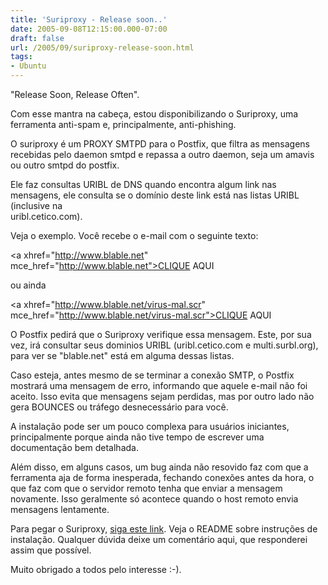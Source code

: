 ```yaml
---
title: 'Suriproxy - Release soon..'
date: 2005-09-08T12:15:00.000-07:00
draft: false
url: /2005/09/suriproxy-release-soon.html
tags: 
- Ubuntu
---
```


"Release Soon, Release Often".  
  
Com esse mantra na cabeça, estou disponibilizando o Suriproxy, uma ferramenta anti-spam e, principalmente, anti-phishing.  
  
O suriproxy é um PROXY SMTPD para o Postfix, que filtra as mensagens recebidas pelo daemon smtpd e repassa a outro daemon, seja um amavis ou outro smtpd do postfix.  
  
Ele faz consultas URIBL de DNS quando encontra algum link nas mensagens, ele consulta se o domínio deste link está nas listas URIBL (inclusive na  
uribl.cetico.com).  
  
Veja o exemplo. Você recebe o e-mail com o seguinte texto:  
  
<a xhref="http://www.blable.net" mce\_href="http://www.blable.net">CLIQUE AQUI</a>  
  
ou ainda  
  
<a xhref="http://www.blable.net/virus-mal.scr" mce\_href="http://www.blable.net/virus-mal.scr">CLIQUE AQUI</a>  
  
O Postfix pedirá que o Suriproxy verifique essa mensagem. Este, por sua vez, irá consultar seus dominios URIBL (uribl.cetico.com e multi.surbl.org), para ver se "blable.net" está em alguma dessas listas.  
  
Caso esteja, antes mesmo de se terminar a conexão SMTP, o Postfix mostrará uma mensagem de erro, informando que aquele e-mail não foi aceito. Isso evita que mensagens sejam perdidas, mas por outro lado não gera BOUNCES ou tráfego desnecessário para você.  
  
A instalação pode ser um pouco complexa para usuários iniciantes, principalmente porque ainda não tive tempo de escrever uma documentação bem detalhada.  
  
Além disso, em alguns casos, um bug ainda não resovido faz com que a ferramenta aja de forma inesperada, fechando conexões antes da hora, o que faz com que o servidor remoto tenha que enviar a mensagem novamente. Isso geralmente só acontece quando o host remoto envia mensagens lentamente.  
  
Para pegar o Suriproxy, [siga este link](http://www.cetico.org/suriproxy-0.13.tar.gz). Veja o README sobre instruções de instalação. Qualquer dúvida deixe um comentário aqui, que responderei assim que possível.  
  
Muito obrigado a todos pelo interesse :-).